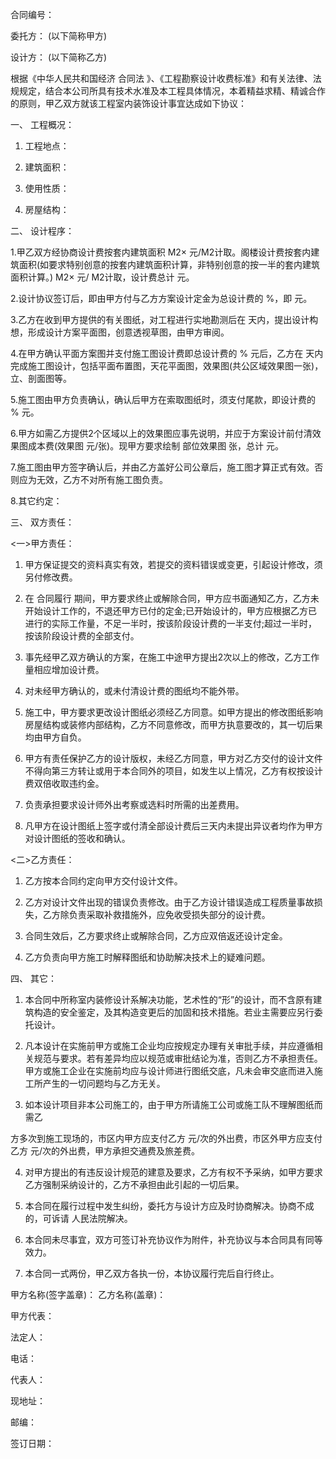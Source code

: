 
 


合同编号：


委托方： (以下简称甲方)


设计方： (以下简称乙方)


根据《中华人民共和国经济
合同法
》、《工程勘察设计收费标准》和有关法律、法规规定，结合本公司所具有技术水准及本工程具体情况，本着精益求精、精诚合作的原则，甲乙双方就该工程室内装饰设计事宜达成如下协议：


一、 工程概况：


1. 工程地点：


2. 建筑面积：


3. 使用性质：


4. 房屋结构：


二、 设计程序：


1.甲乙双方经协商设计费按套内建筑面积 M2× 元/M2计取。阁楼设计费按套内建筑面积(如要求特别创意的按套内建筑面积计算，非特别创意的按一半的套内建筑面积计算。) M2× 元/ M2计取，设计费总计 元。


2.设计协议签订后，即由甲方付与乙方方案设计定金为总设计费的 %，即 元。


3.乙方在收到甲方提供的有关图纸，对工程进行实地勘测后在 天内，提出设计构想，形成设计方案平面图，创意透视草图，由甲方审阅。


4.在甲方确认平面方案图并支付施工图设计费即总设计费的 % 元后，乙方在 天内完成施工图设计，包括平面布置图，天花平面图，效果图(共公区域效果图一张)，立、剖面图等。


5.施工图由甲方负责确认，确认后甲方在索取图纸时，须支付尾款，即设计费的 % 元。


6.甲方如需乙方提供2个区域以上的效果图应事先说明，并应于方案设计前付清效果图成本费(效果图 元/张)。现甲方要求绘制 部位效果图 张，总计 元。


7.施工图由甲方签字确认后，并由乙方盖好公司公章后，施工图才算正式有效。否则应为无效，乙方不对所有施工图负责。


8.其它约定：


三、 双方责任：


&lt;一&gt;甲方责任：


1. 甲方保证提交的资料真实有效，若提交的资料错误或变更，引起设计修改，须另付修改费。


2. 在
合同履行
期间，甲方要求终止或解除合同，甲方应书面通知乙方，乙方未开始设计工作的，不退还甲方已付的定金;已开始设计的，甲方应根据乙方已进行的实际工作量，不足一半时，按该阶段设计费的一半支付;超过一半时，按该阶段设计费的全部支付。


3. 事先经甲乙双方确认的方案，在施工中途甲方提出2次以上的修改，乙方工作量相应增加设计费。


4. 对未经甲方确认的，或未付清设计费的图纸均不能外带。


5. 施工中，甲方要求更改设计图纸必须经乙方同意。如甲方提出的修改图纸影响房屋结构或装修内部结构，乙方不同意修改，而甲方执意要改的，其一切后果均由甲方自负。


6. 甲方有责任保护乙方的设计版权，未经乙方同意，甲方对乙方交付的设计文件不得向第三方转让或用于本合同外的项目，如发生以上情况，乙方有权按设计费双倍收取违约金。


7. 负责承担要求设计师外出考察或选料时所需的出差费用。


8. 凡甲方在设计图纸上签字或付清全部设计费后三天内未提出异议者均作为甲方对设计图纸的签收和确认。


&lt;二&gt;乙方责任：


1. 乙方按本合同约定向甲方交付设计文件。


2. 乙方对设计文件出现的错误负责修改。由于乙方设计错误造成工程质量事故损失，乙方除负责采取补救措施外，应免收受损失部分的设计费。


3. 合同生效后，乙方要求终止或解除合同，乙方应双倍返还设计定金。


4. 乙方负责向甲方施工时解释图纸和协助解决技术上的疑难问题。


四、 其它：


1. 本合同中所称室内装修设计系解决功能，艺术性的“形”的设计，而不含原有建筑构造的安全鉴定，及其构造变更后的加固和技术措施。若业主需要应另行委托设计。


2. 凡本设计在实施前甲方或施工企业均应按规定办理有关审批手续，并应遵循相关规范与要求。若有差异均应以规范或审批结论为准，否则乙方不承担责任。甲方或施工企业在实施前均应与设计师进行图纸交底，凡未会审交底而进入施工所产生的一切问题均与乙方无关。


3. 如本设计项目非本公司施工的，由于甲方所请施工公司或施工队不理解图纸而需乙


方多次到施工现场的，市区内甲方应支付乙方 元/次的外出费，市区外甲方应支付乙方 元/次的外出费，甲方承担交通费及旅差费。


4. 对甲方提出的有违反设计规范的建意及要求，乙方有权不予采纳，如甲方要求乙方强制采纳设计的，乙方不承担由此引起的一切后果。


5. 本合同在履行过程中发生纠纷，委托方与设计方应及时协商解决。协商不成的，可诉请 人民法院解决。


6. 本合同未尽事宜，双方可签订补充协议作为附件，补充协议与本合同具有同等效力。


7. 本合同一式两份，甲乙双方各执一份，本协议履行完后自行终止。


甲方名称(签字盖章)： 乙方名称(盖章)：


甲方代表：


法定人：


电话：


代表人：


现地址：


邮编：


签订日期：
 


 

 
 
 
 
 
  


  
 

  


  


  
 
 
 
 

